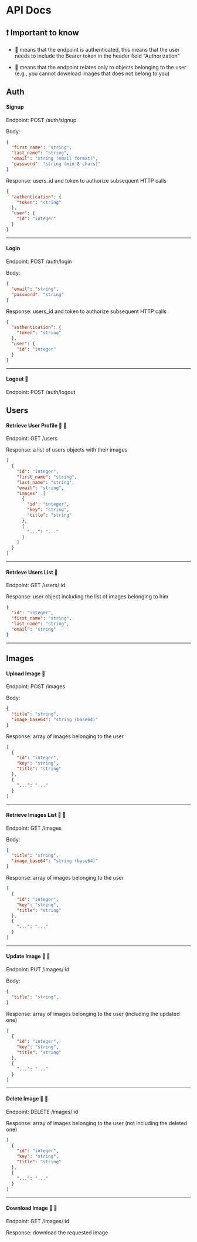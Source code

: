 # API Docs

## :exclamation: Important to know
* :no_entry_sign: means that the endpoint is authenticated, this means that the user needs to include the Bearer token in the header field "Authorization"

* :cop: means that the endpoint relates only to objects belonging to the user (e.g., you cannot download images that does not belong to you)

## Auth
#### Signup

Endpoint: POST /auth/signup

Body: 
```json
{
  "first_name": "string",
  "last_name": "string",
  "email": "string (email format)",
  "password": "string (min 8 chars)"
}
```
Response: users_id and token to authorize subsequent HTTP calls
```json
{
  "authentication": {
    "token": "string"
  },
  "user": {
    "id": "integer"
  }
}
```
___
#### Login

Endpoint: POST /auth/login

Body: 
```json
{
  "email": "string",
  "password": "string"
}
```
Response: users_id and token to authorize subsequent HTTP calls
```json
{
  "authentication": {
    "token": "string"
  },
  "user": {
    "id": "integer"
  }
}
```
___
#### Logout :no_entry_sign:

Endpoint: POST /auth/logout

## Users
#### Retrieve User Profile :no_entry_sign: :cop:

Endpoint: GET /users

Response: a list of users objects with their images
```json
[
  {
    "id": "integer",
    "first_name": "string",
    "last_name": "string",
    "email": "string",
    "images": [
      {
        "id": "integer",
        "key": "string",
        "title": "string"
      }, 
      {
        "...": "..."
      }
    ]
  }
]
```
___
#### Retrieve Users List :no_entry_sign:

Endpoint: GET /users/:id

Response: user object including the list of images belonging to him
```json
{
  "id": "integer",
  "first_name": "string",
  "last_name": "string",
  "email": "string"
}
```
___
## Images 
#### Upload Image :no_entry_sign:

Endpoint: POST /images

Body: 
```json
{
  "title": "string",
  "image_base64": "string (base64)"
}
```

Response: array of images belonging to the user
```json
[
  {
    "id": "integer",
    "key": "string",
    "title": "string"
  }, 
  {
    "...": "..."
  }
]
```
___
#### Retrieve Images List :no_entry_sign: :cop:

Endpoint: GET /images

Body: 
```json
{
  "title": "string",
  "image_base64": "string (base64)"
}
```

Response: array of images belonging to the user
```json
[
  {
    "id": "integer",
    "key": "string",
    "title": "string"
  }, 
  {
    "...": "..."
  }
]
```
___
#### Update Image :no_entry_sign: :cop:

Endpoint: PUT /images/:id

Body: 
```json
{
  "title": "string",
}
```

Response: array of images belonging to the user (including the updated one)
```json
[
  {
    "id": "integer",
    "key": "string",
    "title": "string"
  }, 
  {
    "...": "..."
  }
]
```
___
#### Delete Image :no_entry_sign: :cop:

Endpoint: DELETE /images/:id

Response: array of images belonging to the user (not including the deleted one)
```json
[
  {
    "id": "integer",
    "key": "string",
    "title": "string"
  }, 
  {
    "...": "..."
  }
]
```
___
#### Download Image :no_entry_sign: :cop:

Endpoint: GET /images/:id

Response: download the requested image
